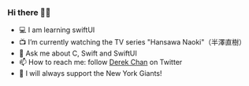### Hi there 👋🏻

* 💻 I am learning swiftUI
* 📺 I’m currently watching the TV series "Hansawa Naoki"（半澤直樹）
* 💬 Ask me about C, Swift and SwiftUI 
* 📫 How to reach me: follow [Derek Chan](https://twitter.com/derekchan0407) on Twitter
* 🏈 I will always support the New York Giants!

